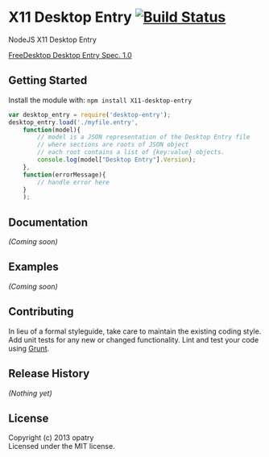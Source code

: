 # X11 Desktop Entry [![Build Status](https://secure.travis-ci.org/opatry/node-X11-desktop-entry.png?branch=master)](http://travis-ci.org/opatry/node-X11-desktop-entry)

NodeJS X11 Desktop Entry

[FreeDesktop Desktop Entry Spec. 1.0](http://standards.freedesktop.org/desktop-entry-spec/desktop-entry-spec-1.0.html)

## Getting Started
Install the module with: `npm install X11-desktop-entry`

```javascript
var desktop_entry = require('desktop-entry');
desktop_entry.load('./myfile.entry',
	function(model){
		// model is a JSON representation of the Desktop Entry file
		// where sections are roots of JSON object
		// each root contains a list of {key:value} objects.
		console.log(model["Desktop Entry"].Version);
	},
	function(errorMessage){
		// handle error here
	}
	);
```

## Documentation
_(Coming soon)_

## Examples
_(Coming soon)_

## Contributing
In lieu of a formal styleguide, take care to maintain the existing coding style. Add unit tests for any new or changed functionality. Lint and test your code using [Grunt](http://gruntjs.com/).

## Release History
_(Nothing yet)_

## License
Copyright (c) 2013 opatry  
Licensed under the MIT license.
